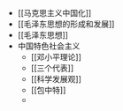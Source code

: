 - [[马克思主义中国化]]
- [[毛泽东思想的形成和发展]]
- [[毛泽东思想]]
- 中国特色社会主义
	- [[邓小平理论]]
	- [[三个代表]]
	- [[科学发展观]]
	- [[包中特]]
	-